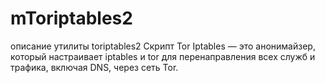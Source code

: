 # mToriptables2
описание утилиты toriptables2  Скрипт Tor Iptables — это анонимайзер, который настраивает iptables и tor для  перенаправления всех служб и трафика, включая DNS, через сеть Tor.
